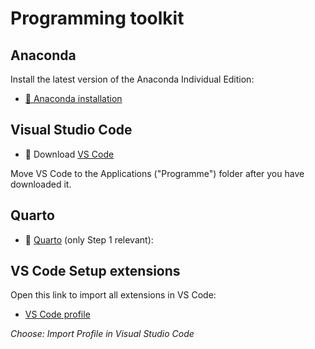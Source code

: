 # Programming toolkit

## Anaconda

Install the latest version of the Anaconda Individual Edition:

- [💾 Anaconda installation](https://www.anaconda.com/products/individual)



## Visual Studio Code 
 
- 💾 Download [VS Code](https://code.visualstudio.com/)  

Move VS Code to the Applications ("Programme") folder after you have downloaded it.


## Quarto

- 💾 [Quarto](https://quarto.org/docs/get-started/) (only Step 1 relevant):


## VS Code Setup extensions

Open this link to import all extensions in VS Code:

- [VS Code profile](https://vscode.dev/profile/github/e26d676b6abf5fc42b6d6cc3de5b5d9f)

*Choose: Import Profile in Visual Studio Code*


